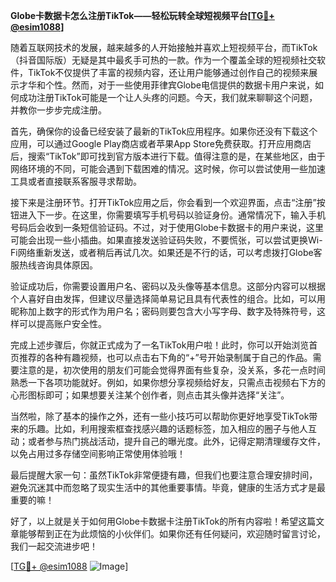 **Globe卡数据卡怎么注册TikTok——轻松玩转全球短视频平台[[TG💪+ @esim1088](https://t.me/s/esim1088)]**

随着互联网技术的发展，越来越多的人开始接触并喜欢上短视频平台，而TikTok（抖音国际版）无疑是其中最炙手可热的一款。作为一个覆盖全球的短视频社交软件，TikTok不仅提供了丰富的视频内容，还让用户能够通过创作自己的视频来展示才华和个性。然而，对于一些使用菲律宾Globe电信提供的数据卡用户来说，如何成功注册TikTok可能是一个让人头疼的问题。今天，我们就来聊聊这个问题，并教你一步步完成注册。

首先，确保你的设备已经安装了最新的TikTok应用程序。如果你还没有下载这个应用，可以通过Google Play商店或者苹果App Store免费获取。打开应用商店后，搜索“TikTok”即可找到官方版本进行下载。值得注意的是，在某些地区，由于网络环境的不同，可能会遇到下载困难的情况。这时候，你可以尝试使用一些加速工具或者直接联系客服寻求帮助。

接下来是注册环节。打开TikTok应用之后，你会看到一个欢迎界面，点击“注册”按钮进入下一步。在这里，你需要填写手机号码以验证身份。通常情况下，输入手机号码后会收到一条短信验证码。不过，对于使用Globe卡数据卡的用户来说，这里可能会出现一些小插曲。如果直接发送验证码失败，不要慌张，可以尝试更换Wi-Fi网络重新发送，或者稍后再试几次。如果还是不行的话，可以考虑拨打Globe客服热线咨询具体原因。

验证成功后，你需要设置用户名、密码以及头像等基本信息。这部分内容可以根据个人喜好自由发挥，但建议尽量选择简单易记且具有代表性的组合。比如，可以用昵称加上数字的形式作为用户名；密码则要包含大小写字母、数字及特殊符号，这样可以提高账户安全性。

完成上述步骤后，你就正式成为了一名TikTok用户啦！此时，你可以开始浏览首页推荐的各种有趣视频，也可以点击右下角的“+”号开始录制属于自己的作品。需要注意的是，初次使用的朋友们可能会觉得界面有些复杂，没关系，多花一点时间熟悉一下各项功能就好。例如，如果你想分享视频给好友，只需点击视频右下方的心形图标即可；如果想要关注某个创作者，则点击其头像并选择“关注”。

当然啦，除了基本的操作之外，还有一些小技巧可以帮助你更好地享受TikTok带来的乐趣。比如，利用搜索框查找感兴趣的话题标签，加入相应的圈子与他人互动；或者参与热门挑战活动，提升自己的曝光度。此外，记得定期清理缓存文件，以免占用过多存储空间影响正常使用体验哦！

最后提醒大家一句：虽然TikTok非常便捷有趣，但我们也要注意合理安排时间，避免沉迷其中而忽略了现实生活中的其他重要事情。毕竟，健康的生活方式才是最重要的嘛！

好了，以上就是关于如何用Globe卡数据卡注册TikTok的所有内容啦！希望这篇文章能够帮到正在为此烦恼的小伙伴们。如果你还有任何疑问，欢迎随时留言讨论，我们一起交流进步吧！

[[TG💪+ @esim1088](https://t.me/s/esim1088) ![Image](https://i.postimg.cc/4NQfJmqS/Snipaste-2025-05-13-00-14-12.png)]
